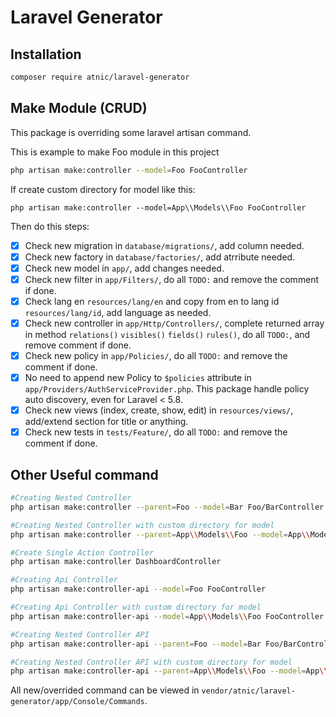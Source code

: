 # Laravel Generator

## Installation
```bash
composer require atnic/laravel-generator
```

## Make Module (CRUD)
This package is overriding some laravel artisan command.

This is example to make Foo module in this project
```bash
php artisan make:controller --model=Foo FooController
```
If create custom directory for model like this:
```
php artisan make:controller --model=App\\Models\\Foo FooController
```
Then do this steps:
- [x] Check new migration in `database/migrations/`, add column needed.
- [x] Check new factory in `database/factories/`, add atrribute needed.
- [x] Check new model in `app/`, add changes needed.
- [x] Check new filter in `app/Filters/`, do all `TODO:` and remove the comment if done.
- [x] Check lang en `resources/lang/en` and copy from en to lang id `resources/lang/id`, add language as needed.
- [x] Check new controller in `app/Http/Controllers/`, complete returned array in method `relations()` `visibles()` `fields()` `rules()`, do all `TODO:`, and remove comment if done.
- [x] Check new policy in `app/Policies/`, do all `TODO:` and remove the comment if done.
- [x] No need to append new Policy to `$policies` attribute in `app/Providers/AuthServiceProvider.php`. This package handle policy auto discovery, even for Laravel < 5.8.
- [x] Check new views (index, create, show, edit) in `resources/views/`, add/extend section for title or anything.
- [x] Check new tests in `tests/Feature/`, do all `TODO:` and remove the comment if done.

## Other Useful command

```bash
#Creating Nested Controller
php artisan make:controller --parent=Foo --model=Bar Foo/BarController

#Creating Nested Controller with custom directory for model
php artisan make:controller --parent=App\\Models\\Foo --model=App\\Models\\Bar Foo/BarController

#Create Single Action Controller
php artisan make:controller DashboardController

#Creating Api Controller
php artisan make:controller-api --model=Foo FooController

#Creating Api Controller with custom directory for model
php artisan make:controller-api --model=App\\Models\\Foo FooController

#Creating Nested Controller API
php artisan make:controller-api --parent=Foo --model=Bar Foo/BarController

#Creating Nested Controller API with custom directory for model
php artisan make:controller-api --parent=App\\Models\\Foo --model=App\\Models\\Bar Foo/BarController
```

All new/overrided command can be viewed in `vendor/atnic/laravel-generator/app/Console/Commands`.
